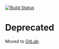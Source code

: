[![Build Status](https://travis-ci.org/JoergFiedler/expire-backups.svg?branch=main)](https://travis-ci.org/JoergFiedler/expire-backups)

# Deprecated

Moved to [GitLab](https://gitlab.com/fiedler.joerg/expire-backups/).
